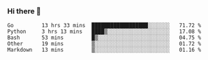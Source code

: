 ### Hi there 👋

<!--START_SECTION:waka-->
```text
Go         13 hrs 33 mins  ██████████████████░░░░░░░   71.72 % 
Python     3 hrs 13 mins   ████▒░░░░░░░░░░░░░░░░░░░░   17.08 % 
Bash       53 mins         █▒░░░░░░░░░░░░░░░░░░░░░░░   04.75 % 
Other      19 mins         ▒░░░░░░░░░░░░░░░░░░░░░░░░   01.72 % 
Markdown   13 mins         ▒░░░░░░░░░░░░░░░░░░░░░░░░   01.16 % 
```
<!--END_SECTION:waka-->

<!--
**Abingcbc/Abingcbc** is a ✨ _special_ ✨ repository because its `README.md` (this file) appears on your GitHub profile.

Here are some ideas to get you started:

- 🔭 I’m currently working on ...
- 🌱 I’m currently learning ...
- 👯 I’m looking to collaborate on ...
- 🤔 I’m looking for help with ...
- 💬 Ask me about ...
- 📫 How to reach me: ...
- 😄 Pronouns: ...
- ⚡ Fun fact: ...
![Abing's github stats](https://github-readme-stats.vercel.app/api?username=abingcbc&count_private=true&show_icons=true&theme=dark)

![Top Langs](https://github-readme-stats.vercel.app/api/top-langs/?username=abingcbc&count_private=true)

-->
